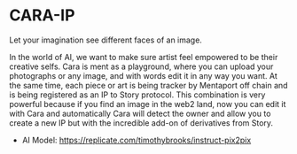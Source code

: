 # CARA-IP
Let your imagination see different faces of an image.

In the world of AI, we want to make sure artist feel empowered to be their creative selfs. Cara is ment as a playground, where you can upload your photographs or any image, and with words edit it in any way you want.  At the same time, each piece or art is being tracker by Mentaport off chain and is being registered as an IP to Story protocol. This combination is very powerful because if you find an image in the web2 land,   now you can edit it with Cara and automatically Cara will detect the owner and allow you to create a  new IP but with the incredible add-on of derivatives from Story.

- AI Model: https://replicate.com/timothybrooks/instruct-pix2pix